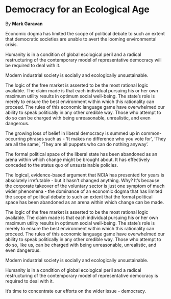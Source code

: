 Democracy for an Ecological Age
===============================

By **Mark Garavan**

Economic dogma has limited the scope of political debate to such an extent that
democratic societies are unable to avert the looming environmental crisis.

Humanity is in a condition of global ecological peril and a radical
restructuring of the contemporary model of representative democracy will be
required to deal with it.

Modern industrial society is socially and ecologically unsustainable.

The logic of the free market is asserted to be the most rational logic
available. The claim made is that each individual pursuing his or her own
maximum utility results in optimum social well-being. The state’s role is merely
to ensure the best environment within which this rationality can proceed. The
rules of this economic language game have overwhelmed our ability to speak
politically in any other credible way. Those who attempt to do so can be charged
with being unreasonable, unrealistic, and even dangerous.

The growing loss of belief in liberal democracy is summed up in common-occurring
phrases such as - ‘It makes no difference who you vote for’, ‘They are all the
same’, ‘They are all puppets who can do nothing anyway’.

The formal political space of the liberal state has been abandoned as an arena
within which change might be brought about. It has effectively conceded to the
status quo of unsustainable policies.

The logical, evidence-based argument that NCIA has presented for years is
absolutely irrefutable - but it hasn't changed anything. Why? It’s because the
corporate takeover of the voluntary sector is just one symptom of much wider
phenomena - the dominance of an economic dogma that has limited the scope of
political debate to such an extent that the formal political space has been
abandoned as an arena within which change can be made.

The logic of the free market is asserted to be the most rational logic
available. The claim made is that each individual pursuing his or her own
maximum utility results in optimum social well-being. The state’s role is merely
to ensure the best environment within which this rationality can proceed. The
rules of this economic language game have overwhelmed our ability to speak
politically in any other credible way. Those who attempt to do so, like us, can
be charged with being unreasonable, unrealistic, and even dangerous.

Modern industrial society is socially and ecologically unsustainable.

Humanity is in a condition of global ecological peril and a radical
restructuring of the contemporary model of representative democracy is required
to deal with it.

It’s time to concentrate our efforts on the wider issue - democracy.

